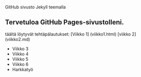 GitHub sivusto Jekyll teemalla
## Tervetuloa GitHub Pages-sivustolleni.
täältä löytyvät tehtäpälautukset:
[Viikko 1] (viikko1.html)
[viikko 2] (viikko2.md)
- Viikko 3
- Viikko 4
- Viikko 5
- Viikko 6
- Harkkatyö
